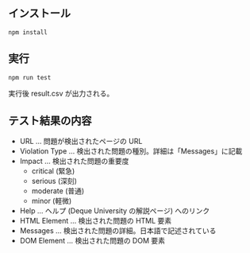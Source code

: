 ## インストール

```
npm install
```

## 実行

```
npm run test
```

実行後 result.csv が出力される。

## テスト結果の内容

- URL … 問題が検出されたページの URL
- Violation Type … 検出された問題の種別。詳細は「Messages」に記載
- Impact … 検出された問題の重要度  
  - critical (緊急) 
  - serious (深刻) 
  - moderate (普通)
  - minor (軽微)
- Help … ヘルプ (Deque University の解説ページ) へのリンク
- HTML Element … 検出された問題の HTML 要素
- Messages … 検出された問題の詳細。日本語で記述されている
- DOM Element … 検出された問題の DOM 要素
